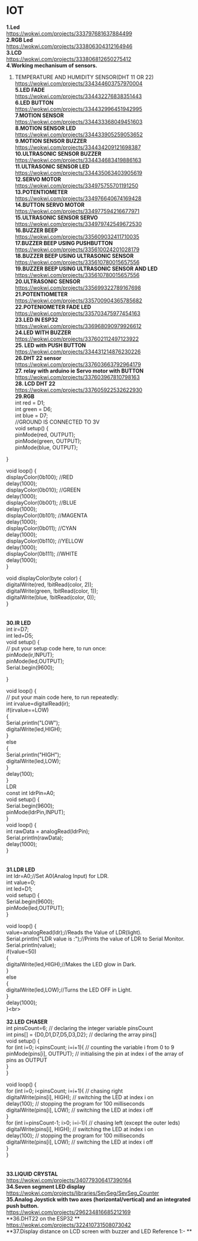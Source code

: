 # IOT<br>
**1.Led**<br>
https://wokwi.com/projects/333797681637884499<br>
**2.RGB Led**<br>
https://wokwi.com/projects/333806304312164946<br>
**3.LCD**<br>
https://wokwi.com/projects/333806812650275412<br>
**4.Working mechanisum of sensors.**<br>
1. TEMPERATURE AND HUMIDITY SENSOR(DHT 11 OR 22)<br>
  https://wokwi.com/projects/334344603757970004<br>
**5.LED FADE**<br>
https://wokwi.com/projects/334432276838351443<br>
**6.LED BUTTON**<br>
https://wokwi.com/projects/334432996451942995<br>
**7.MOTION SENSOR**<br>
https://wokwi.com/projects/334433368049451603<br>
**8.MOTION SENSOR LED**<br>
https://wokwi.com/projects/334433905259053652<br>
**9.MOTION SENSOR BUZZER**<br>
https://wokwi.com/projects/334434209121698387<br>
**10.ULTRASONIC SENSOR BUZZER**<br>
https://wokwi.com/projects/334434683419886163<br>
**11.ULTRASONIC SENSOR LED**<br>
https://wokwi.com/projects/334435063403905619<br>
**12.SERVO MOTOR**<br>
https://wokwi.com/projects/334975755701191250<br>
**13.POTENTIOMETER**<BR>
https://wokwi.com/projects/334976640674169428<br>
**14.BUTTON SERVO MOTOR**<br>
https://wokwi.com/projects/334977594216677971<br>
**15.ULTRASONIC SENSOR SERVO**<br>
https://wokwi.com/projects/334979742549672530<br>
**16.BUZZER BEEP**<br>
https://wokwi.com/projects/335609032411710035<br>
**17.BUZZER BEEP USING PUSHBUTTON**<br>
https://wokwi.com/projects/335610024201028179<br>
**18.BUZZER BEEP USING ULTRASONIC SENSOR**<br>
https://wokwi.com/projects/335610780015657556<br>
**19.BUZZER BEEP USING ULTRASONIC SENSOR AND LED**<br>
https://wokwi.com/projects/335610780015657556<br>
**20.ULTRASONIC SENSOR**<br>
https://wokwi.com/projects/335699322789167698<br>
**21.POTENTIOMETER**<br>
https://wokwi.com/projects/335700904365785682<br>
**22.POTENIOMETER FADE LED**<br>
https://wokwi.com/projects/335703475977454163<br>
**23.LED IN ESP32**<br>
https://wokwi.com/projects/336968090979926612<br>
**24.LED WITH BUZZER**<br>
https://wokwi.com/projects/337602112497123922<br>
**25. LED with PUSH BUTTON**<br>
https://wokwi.com/projects/334431214876230226<br>
**26.DHT 22 sensor<br>**
https://wokwi.com/projects/337603663792964179<br>
**27. relay with arduino ie Servo motor with BUTTON**<br>
https://wokwi.com/projects/337603967810798163<br>
**28. LCD DHT 22**<br>
https://wokwi.com/projects/337605922532622930<br>
**29.RGB**<br>
int red = D1;<br>
 int green = D6;<br>
 int blue = D7;<br>
 //GROUND IS CONNECTED TO 3V <br>
 void setup() {<br>
   pinMode(red, OUTPUT);<br>
   pinMode(green, OUTPUT);<br>
   pinMode(blue, OUTPUT);<br>

 }<br>

 void loop() {<br>
   displayColor(0b100); //RED<br>
   delay(1000);<br>
   displayColor(0b010); //GREEN<br>
   delay(1000);<br>
   displayColor(0b001); //BLUE<br>
   delay(1000);<br>
   displayColor(0b101); //MAGENTA<br>
   delay(1000);<br>
   displayColor(0b011); //CYAN<br>
   delay(1000);<br>
   displayColor(0b110); //YELLOW<br>
   delay(1000);<br>
   displayColor(0b111); //WHITE<br>
   delay(1000);<br>
 }<br>

 void displayColor(byte color) {<br>
   digitalWrite(red, !bitRead(color, 2));<br>
   digitalWrite(green, !bitRead(color, 1));<br>
   digitalWrite(blue, !bitRead(color, 0));<br>
 }<br>
<br>
<br>
**30.IR LED**<br>
int ir=D7;<br>
 int led=D5;<br>
 void setup() {<br>
   // put your setup code here, to run once:<br>
   pinMode(ir,INPUT);<br>
     pinMode(led,OUTPUT);<br>
     Serial.begin(9600);<br>

 }<br>

 void loop() {<br>
   // put your main code here, to run repeatedly:<br>
   int irvalue=digitalRead(ir);<br>
   if(irvalue==LOW)<br>
   {<br>
     Serial.println("LOW");<br>
     digitalWrite(led,HIGH);<br>
   }<br>
   else<br>
   {<br>
     Serial.println("HIGH");<br>
     digitalWrite(led,LOW);<br>
   }<br>
 delay(100);<br>
 }<br>
     LDR<br>
     const int ldrPin=A0;<br>
     void setup() {<br>
       Serial.begin(9600);<br>
       pinMode(ldrPin,INPUT);<br>
     }<br>
     void loop() {<br>
       int rawData = analogRead(ldrPin);   <br>
       Serial.println(rawData);<br>
       delay(1000);<br>
     }<br>
     <br>
     <br>
**31.LDR LED**<br>
int ldr=A0;//Set A0(Analog Input) for LDR.<br>
 int value=0;<br>
 int led=D1;<br>
 void setup() {<br>
 Serial.begin(9600);<br>
 pinMode(led,OUTPUT);<br>
 }<br>

 void loop() {<br>
 value=analogRead(ldr);//Reads the Value of LDR(light).<br>
 Serial.println("LDR value is :");//Prints the value of LDR to Serial Monitor.<br>
 Serial.println(value);<br>
 if(value<50)<br>
   {<br>
     digitalWrite(led,HIGH);//Makes the LED glow in Dark.<br>
   }<br>
   else<br>
   {<br>
     digitalWrite(led,LOW);//Turns the LED OFF in Light.<br>
   }<br>
   delay(1000);<br>
 }\<br>
<br>
<br>
**32.LED CHASER**<br>
 int pinsCount=6;                        // declaring the integer variable pinsCount<br>
int pins[] = {D0,D1,D7,D5,D3,D2};          // declaring the array pins[]<br>
void setup() { <br>
  for (int i=0; i<pinsCount; i=i+1){    // counting the variable i from 0 to 9<br>
    pinMode(pins[i], OUTPUT);            // initialising the pin at index i of the array of pins as OUTPUT<br>
  }<br>
}<br>

void loop() {<br>
  for (int i=0; i<pinsCount; i=i+1){    // chasing right<br>
    digitalWrite(pins[i], HIGH);         // switching the LED at index i on<br>
    delay(100);                          // stopping the program for 100 milliseconds<br>
    digitalWrite(pins[i], LOW);          // switching the LED at index i off<br>
  }<br>
  for (int i=pinsCount-1; i>0; i=i-1){   // chasing left (except the outer leds)<br>
   digitalWrite(pins[i], HIGH);         // switching the LED at index i on<br>
    delay(100);                          // stopping the program for 100 milliseconds<br>
    digitalWrite(pins[i], LOW);          // switching the LED at index i off<br>
}<br>
}<br>
<br>
<br>
**33.LIQUID CRYSTAL**<br>
https://wokwi.com/projects/340779306417390164<br>
**34.Seven segment LED display**<br>
https://wokwi.com/projects/libraries/SevSeg/SevSeg_Counter<br>
**35.Analog Joystick with two axes (horizontal/vertical) and an integrated push button.**<br>
https://wokwi.com/projects/296234816685212169<br>
**36.DHT22 on the ESP32 **<br>
https://wokwi.com/projects/322410731508073042<br>
**37.Display distance on LCD screen with buzzer and LED Reference 1:- **<br>







 
  
  

  

  
  
  

  


